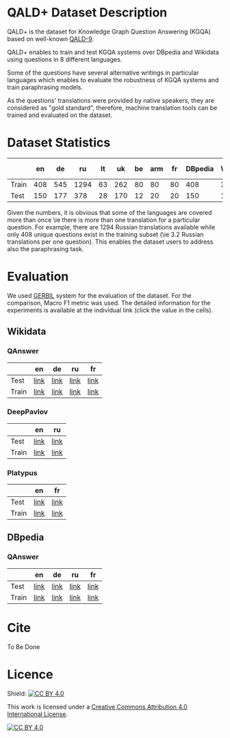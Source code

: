 # QALD+ Dataset Description

QALD+ is the dataset for Knowledge Graph Question Answering (KGQA) based on well-known [QALD-9](https://github.com/ag-sc/QALD/tree/master/9/data).

QALD+ enables to train and test KGQA systems over DBpedia and Wikidata using questions in 8 different languages.

Some of the questions have several alternative writings in particular languages which enables to evaluate the robustness of KGQA systems and train paraphrasing models.

As the questions' translations were provided by native speakers, they are considered as "gold standard", therefore, machine translation tools can be trained and evaluated on the dataset.

# Dataset Statistics

|       | en  | de  | ru   | lt | uk  | be | arm | fr | DBpedia | Wikidata | # questions |
|-------|-----|-----|------|----|-----|----|-----|----|---------|----------|-------------|
| Train | 408 | 545 | 1294 | 63 | 262 | 80 |  80 | 80 |     408 |      373 |         408 |
| Test  | 150 | 177 |  378 | 28 | 170 | 12 |  20 | 20 |     150 |      137 |         150 |

Given the numbers, it is obvious that some of the languages are covered more than once \ie there is more than one translation for a particular question.
For example, there are 1294 Russian translations available while only 408 unique questions exist in the training subset (\ie 3.2 Russian translations per one question).
This enables the dataset users to address also the paraphrasing task.

# Evaluation

We used [GERBIL]() system for the evaluation of the dataset. For the comparison, Macro F1 metric was used. The detailed information for the experiments is available at the individual link (click the value in the cells).

## Wikidata

### QAnswer

|     | en | de | ru | fr |
|-----|----|----|----|----|
|Test |[link](http://gerbil-qa.aksw.org/gerbil/experiment?id=202110010001)|[link](http://gerbil-qa.aksw.org/gerbil/experiment?id=202110010002)|[link](http://gerbil-qa.aksw.org/gerbil/experiment?id=202110010003)|[link](http://gerbil-qa.aksw.org/gerbil/experiment?id=202110010004)|
|Train|[link](http://gerbil-qa.aksw.org/gerbil/experiment?id=202110010007)|[link](http://gerbil-qa.aksw.org/gerbil/experiment?id=202110080002)|[link](http://gerbil-qa.aksw.org/gerbil/experiment?id=202110080003)|[link](http://gerbil-qa.aksw.org/gerbil/experiment?id=202110080004)|

### DeepPavlov

|     | en | ru |
|-----|----|----|
|Test |[link](http://gerbil-qa.aksw.org/gerbil/experiment?id=202110080010)|[link](http://gerbil-qa.aksw.org/gerbil/experiment?id=202110090000)|
|Train|[link](http://gerbil-qa.aksw.org/gerbil/experiment?id=202110090001)|[link](http://gerbil-qa.aksw.org/gerbil/experiment?id=202110110000)|

### Platypus

|     | en | fr |
|-----|----|----|
|Test |[link](http://gerbil-qa.aksw.org/gerbil/experiment?id=202110110004)|[link](http://gerbil-qa.aksw.org/gerbil/experiment?id=202110110005)|
|Train|[link](http://gerbil-qa.aksw.org/gerbil/experiment?id=202110110006)|[link](http://gerbil-qa.aksw.org/gerbil/experiment?id=202110120000)|

## DBpedia

### QAnswer

|     | en | de | ru | fr |
|-----|----|----|----|----|
|Test |[link](http://gerbil-qa.aksw.org/gerbil/experiment?id=202110120004)|[link](http://gerbil-qa.aksw.org/gerbil/experiment?id=202110120005)|[link](http://gerbil-qa.aksw.org/gerbil/experiment?id=202110130000)|[link]()|
|Train|[link]()|[link]()|[link]()|[link]()|

# Cite

To Be Done

# Licence

Shield: [![CC BY 4.0][cc-by-shield]][cc-by]

This work is licensed under a
[Creative Commons Attribution 4.0 International License][cc-by].

[![CC BY 4.0][cc-by-image]][cc-by]

[cc-by]: http://creativecommons.org/licenses/by/4.0/
[cc-by-image]: https://i.creativecommons.org/l/by/4.0/88x31.png
[cc-by-shield]: https://img.shields.io/badge/License-CC%20BY%204.0-lightgrey.svg
